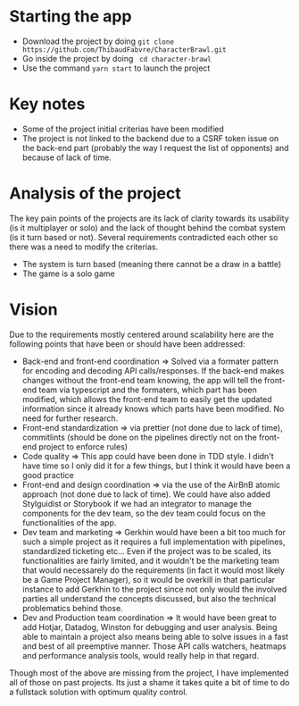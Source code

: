 
# Starting the app

 - Download the project by doing ```git clone https://github.com/ThibaudFabvre/CharacterBrawl.git```
 - Go inside the project by doing ``` cd character-brawl```
 - Use the command ```yarn start``` to launch the project
 
 
 
 # Key notes
 - Some of the project initial criterias have been modified
 - The project is not linked to the backend due to a CSRF token issue on the back-end part (probably the way I request the list of opponents) and because of lack of time.
 
 # Analysis of the project
 The key pain points of the projects are its lack of clarity towards its usability (is it multiplayer or solo) and the lack of thought behind the combat system (is it turn based or not).
 Several requirements contradicted each other so there was a need to modify the criterias.
 
- The system is turn based (meaning there cannot be a draw in a battle)
- The game is a solo game
 
 # Vision
 Due to the requirements mostly centered around scalability here are the following points that have been or should have been addressed:
- Back-end and front-end coordination => Solved via a formater pattern for encoding and decoding API calls/responses. If the back-end makes changes without the front-end team knowing, the app will tell the front-end team via typescript and the formaters, which part has been modified, which allows the front-end team to easily get the updated information since it already knows which parts have been modified. No need for further research.
- Front-end standardization => via prettier (not done due to lack of time), commitlints (should be done on the pipelines directly not on the front-end project to enforce rules)
- Code quality => This app could have been done in TDD style. I didn't have time so I only did it for a few things, but I think it would have been a good practice
- Front-end and design coordination => via the use of the AirBnB atomic approach (not done due to lack of time). We could have also added Stylguidist or Storybook if we had an integrator to manage the components for the dev team, so the dev team could focus on the functionalities of the app.
- Dev team and marketing => Gerkhin would have been a bit too much for such a simple project as it requires a full implementation with pipelines, standardized ticketing etc... Even if the project was to be scaled, its functionalities are fairly limited, and it wouldn't be the marketing team that would necessarely do the requirements (in fact it would most likely be a Game Project Manager), so it would be overkill in that particular instance to add Gerkhin to the project since not only would the involved parties all understand the concepts discussed, but also the technical problematics behind those.
- Dev and Production team coordination => It would have been great to add Hotjar, Datadog, Winston for debugging and user analysis. Being able to maintain a project also means being able to solve issues in a fast and best of all preemptive manner. Those API calls watchers, heatmaps and performance analysis tools, would really help in that regard.

Though most of the above are missing from the project, I have implemented all of those on past projects. Its just a shame it takes quite a bit of time to do a fullstack solution with optimum quality control.
